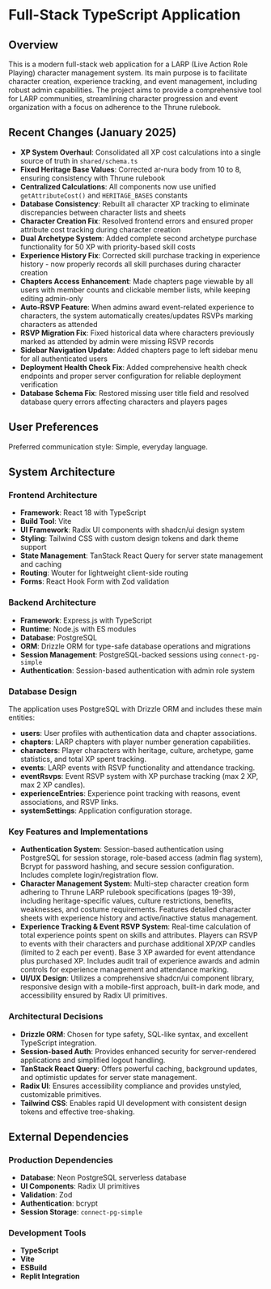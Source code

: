 # Full-Stack TypeScript Application

## Overview
This is a modern full-stack web application for a LARP (Live Action Role Playing) character management system. Its main purpose is to facilitate character creation, experience tracking, and event management, including robust admin capabilities. The project aims to provide a comprehensive tool for LARP communities, streamlining character progression and event organization with a focus on adherence to the Thrune rulebook.

## Recent Changes (January 2025)
- **XP System Overhaul**: Consolidated all XP cost calculations into a single source of truth in `shared/schema.ts`
- **Fixed Heritage Base Values**: Corrected ar-nura body from 10 to 8, ensuring consistency with Thrune rulebook
- **Centralized Calculations**: All components now use unified `getAttributeCost()` and `HERITAGE_BASES` constants
- **Database Consistency**: Rebuilt all character XP tracking to eliminate discrepancies between character lists and sheets
- **Character Creation Fix**: Resolved frontend errors and ensured proper attribute cost tracking during character creation
- **Dual Archetype System**: Added complete second archetype purchase functionality for 50 XP with priority-based skill costs
- **Experience History Fix**: Corrected skill purchase tracking in experience history - now properly records all skill purchases during character creation
- **Chapters Access Enhancement**: Made chapters page viewable by all users with member counts and clickable member lists, while keeping editing admin-only
- **Auto-RSVP Feature**: When admins award event-related experience to characters, the system automatically creates/updates RSVPs marking characters as attended
- **RSVP Migration Fix**: Fixed historical data where characters previously marked as attended by admin were missing RSVP records
- **Sidebar Navigation Update**: Added chapters page to left sidebar menu for all authenticated users
- **Deployment Health Check Fix**: Added comprehensive health check endpoints and proper server configuration for reliable deployment verification
- **Database Schema Fix**: Restored missing user title field and resolved database query errors affecting characters and players pages

## User Preferences
Preferred communication style: Simple, everyday language.

## System Architecture

### Frontend Architecture
- **Framework**: React 18 with TypeScript
- **Build Tool**: Vite
- **UI Framework**: Radix UI components with shadcn/ui design system
- **Styling**: Tailwind CSS with custom design tokens and dark theme support
- **State Management**: TanStack React Query for server state management and caching
- **Routing**: Wouter for lightweight client-side routing
- **Forms**: React Hook Form with Zod validation

### Backend Architecture
- **Framework**: Express.js with TypeScript
- **Runtime**: Node.js with ES modules
- **Database**: PostgreSQL
- **ORM**: Drizzle ORM for type-safe database operations and migrations
- **Session Management**: PostgreSQL-backed sessions using `connect-pg-simple`
- **Authentication**: Session-based authentication with admin role system

### Database Design
The application uses PostgreSQL with Drizzle ORM and includes these main entities:
- **users**: User profiles with authentication data and chapter associations.
- **chapters**: LARP chapters with player number generation capabilities.
- **characters**: Player characters with heritage, culture, archetype, game statistics, and total XP spent tracking.
- **events**: LARP events with RSVP functionality and attendance tracking.
- **eventRsvps**: Event RSVP system with XP purchase tracking (max 2 XP, max 2 XP candles).
- **experienceEntries**: Experience point tracking with reasons, event associations, and RSVP links.
- **systemSettings**: Application configuration storage.

### Key Features and Implementations
- **Authentication System**: Session-based authentication using PostgreSQL for session storage, role-based access (admin flag system), Bcrypt for password hashing, and secure session configuration. Includes complete login/registration flow.
- **Character Management System**: Multi-step character creation form adhering to Thrune LARP rulebook specifications (pages 19-39), including heritage-specific values, culture restrictions, benefits, weaknesses, and costume requirements. Features detailed character sheets with experience history and active/inactive status management.
- **Experience Tracking & Event RSVP System**: Real-time calculation of total experience points spent on skills and attributes. Players can RSVP to events with their characters and purchase additional XP/XP candles (limited to 2 each per event). Base 3 XP awarded for event attendance plus purchased XP. Includes audit trail of experience awards and admin controls for experience management and attendance marking.
- **UI/UX Design**: Utilizes a comprehensive shadcn/ui component library, responsive design with a mobile-first approach, built-in dark mode, and accessibility ensured by Radix UI primitives.

### Architectural Decisions
- **Drizzle ORM**: Chosen for type safety, SQL-like syntax, and excellent TypeScript integration.
- **Session-based Auth**: Provides enhanced security for server-rendered applications and simplified logout handling.
- **TanStack React Query**: Offers powerful caching, background updates, and optimistic updates for server state management.
- **Radix UI**: Ensures accessibility compliance and provides unstyled, customizable primitives.
- **Tailwind CSS**: Enables rapid UI development with consistent design tokens and effective tree-shaking.

## External Dependencies

### Production Dependencies
- **Database**: Neon PostgreSQL serverless database
- **UI Components**: Radix UI primitives
- **Validation**: Zod
- **Authentication**: bcrypt
- **Session Storage**: `connect-pg-simple`

### Development Tools
- **TypeScript**
- **Vite**
- **ESBuild**
- **Replit Integration**
